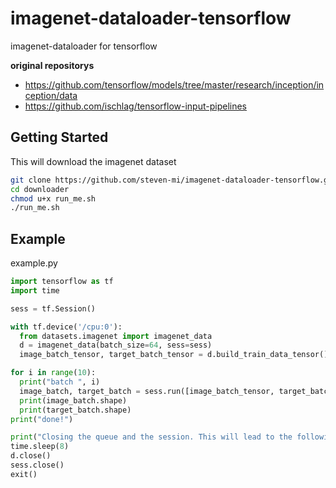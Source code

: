 # imagenet-dataloader-tensorflow
imagenet-dataloader for tensorflow

**original repositorys**
- https://github.com/tensorflow/models/tree/master/research/inception/inception/data
- https://github.com/ischlag/tensorflow-input-pipelines

## Getting Started
This will download the imagenet dataset
```bash
git clone https://github.com/steven-mi/imagenet-dataloader-tensorflow.git
cd downloader
chmod u+x run_me.sh
./run_me.sh
```
## Example
example.py
```python
import tensorflow as tf
import time

sess = tf.Session()

with tf.device('/cpu:0'):
  from datasets.imagenet import imagenet_data
  d = imagenet_data(batch_size=64, sess=sess)
  image_batch_tensor, target_batch_tensor = d.build_train_data_tensor()

for i in range(10):
  print("batch ", i)
  image_batch, target_batch = sess.run([image_batch_tensor, target_batch_tensor])
  print(image_batch.shape)
  print(target_batch.shape)
print("done!")

print("Closing the queue and the session. This will lead to the following warning/error ...")
time.sleep(8)
d.close()
sess.close()
exit()
```
